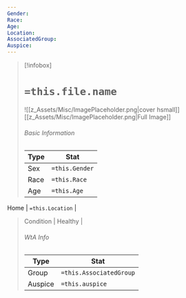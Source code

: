 ```yaml
---
Gender: 
Race: 
Age: 
Location: 
AssociatedGroup: 
Auspice:
---
```

> [!infobox]
> # `=this.file.name`
> ![[z_Assets/Misc/ImagePlaceholder.png|cover hsmall]]
> [[z_Assets/Misc/ImagePlaceholder.png|Full Image]]
> ###### Basic Information
> Type |  Stat |
> ---|---|
> Sex | `=this.Gender` |
> Race | `=this.Race` |
> Age | `=this.Age` |
   Home | `=this.Location` |
> Condition | Healthy |
> ###### WtA Info
> Type |  Stat |
> ---|---|
> Group | `=this.AssociatedGroup` |
> Auspice | `=this.auspice` |





